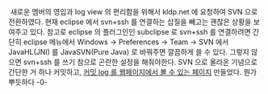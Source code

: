  새로운 멤버의 영입과 log view 의 편리함을 위해서 kldp.net 에 요청하여 SVN 으로 전환하였다. 현재 eclipse 에서 svn+ssh 를 연결하는 삽질을 빼고는 괜찮은 상황을 보여주고 있다.
참고로 eclipse 의 플러그인인 subclipse 로 svn+ssh 를 연결하려면 간단히 eclipse 메뉴에서 Windows -&gt; Preferences -&gt; Team -&gt; SVN 에서 JavaHL(JNI) 를 JavaSVN(Pure Java) 로 바꿔주면 깔끔하게 쓸 수 있다. 그렇지 않으면 svn+ssh 를 쓰기 참으로 곤란한 설정을 해줘야한다.
SVN 으로 올라온 기념으로 간단한 거 하나 커밋하고, [커밋 log 를 웹페이지에서 볼 수 있는 페이지](http://wimy.com/showZViewerSVNLog.php) 만들었다. 뭔가 뿌듯하다 -0-

